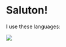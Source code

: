 # Saluton!

I use these languages:

 <img src="https://github-readme-stats.vercel.app/api/top-langs/?username=guibaux&layout=compact">
